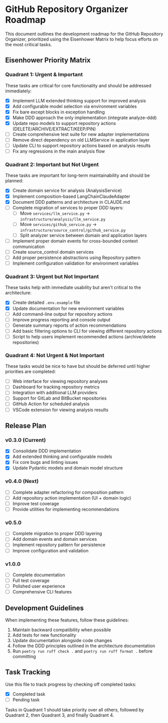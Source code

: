 # GitHub Repository Organizer Roadmap

This document outlines the development roadmap for the GitHub Repository Organizer, prioritized using the Eisenhower Matrix to help focus efforts on the most critical tasks.

## Eisenhower Priority Matrix

### Quadrant 1: Urgent & Important

These tasks are critical for core functionality and should be addressed immediately:

- [x] Implement LLM extended thinking support for improved analysis
- [x] Add configurable model selection via environment variables
- [x] Fix bare except blocks in exception handling
- [x] Make DDD approach the only implementation (integrate analyze-ddd)
- [x] Update repo models to support repository actions (DELETE/ARCHIVE/EXTRACT/KEEP/PIN)
- [ ] Create comprehensive test suite for new adapter implementations
- [ ] Remove direct dependency on old LLMService in application layer
- [ ] Update CLI to support repository actions based on analysis results
- [ ] Fix any regressions in the main analysis flow

### Quadrant 2: Important but Not Urgent

These tasks are important for long-term maintainability and should be planned:

- [x] Create domain service for analysis (AnalysisService)
- [x] Implement composition-based LangChainClaudeAdapter
- [x] Document DDD patterns and architecture in CLAUDE.md
- [ ] Complete migration of services to proper DDD layers:
  - [ ] Move `services/llm_service.py` → `infrastructure/analysis/llm_service.py`
  - [ ] Move `services/github_service.py` → `infrastructure/source_control/github_service.py`
  - [ ] Split analyzer service between domain and application layers
- [ ] Implement proper domain events for cross-bounded context communication
- [ ] Create source_control domain services
- [ ] Add proper persistence abstractions using Repository pattern
- [ ] Implement configuration validation for environment variables

### Quadrant 3: Urgent but Not Important

These tasks help with immediate usability but aren't critical to the architecture:

- [x] Create detailed `.env.example` file
- [x] Update documentation for new environment variables
- [ ] Add command-line output for repository actions
- [ ] Improve progress reporting and console output
- [ ] Generate summary reports of action recommendations
- [ ] Add basic filtering options to CLI for viewing different repository actions
- [ ] Script to help users implement recommended actions (archive/delete repositories)

### Quadrant 4: Not Urgent & Not Important

These tasks would be nice to have but should be deferred until higher priorities are completed:

- [ ] Web interface for viewing repository analyses
- [ ] Dashboard for tracking repository metrics
- [ ] Integration with additional LLM providers
- [ ] Support for GitLab and BitBucket repositories
- [ ] GitHub Action for scheduled analysis
- [ ] VSCode extension for viewing analysis results

## Release Plan

### v0.3.0 (Current)
- [x] Consolidate DDD implementation
- [x] Add extended thinking and configurable models
- [x] Fix core bugs and linting issues
- [x] Update Pydantic models and domain model structure

### v0.4.0 (Next)
- [ ] Complete adapter refactoring for composition pattern
- [ ] Add repository action implementation (UI + domain logic)
- [ ] Improve test coverage
- [ ] Provide utilities for implementing recommendations

### v0.5.0
- [ ] Complete migration to proper DDD layering
- [ ] Add domain events and domain services
- [ ] Implement repository pattern for persistence
- [ ] Improve configuration and validation

### v1.0.0
- [ ] Complete documentation
- [ ] Full test coverage
- [ ] Polished user experience
- [ ] Comprehensive CLI features

## Development Guidelines

When implementing these features, follow these guidelines:

1. Maintain backward compatibility when possible
2. Add tests for new functionality
3. Update documentation alongside code changes
4. Follow the DDD principles outlined in the architecture documentation
5. Run `poetry run ruff check .` and `poetry run ruff format .` before committing

## Task Tracking

Use this file to track progress by checking off completed tasks:

- [x] Completed task
- [ ] Pending task

Tasks in Quadrant 1 should take priority over all others, followed by Quadrant 2, then Quadrant 3, and finally Quadrant 4.
